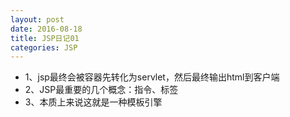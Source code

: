 ```yaml
---
layout: post
date: 2016-08-18
title: JSP日记01
categories: JSP
---
```


- 1、jsp最终会被容器先转化为servlet，然后最终输出html到客户端
- 2、JSP最重要的几个概念：指令、标签
- 3、本质上来说这就是一种模板引擎
